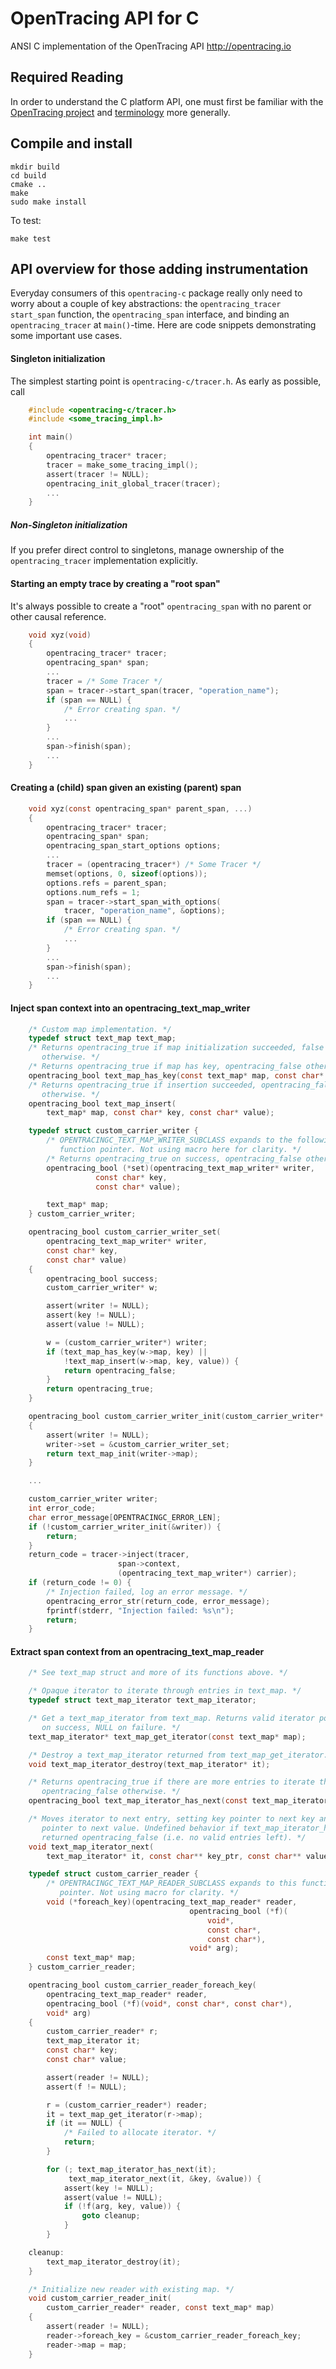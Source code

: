 # OpenTracing API for C
ANSI C implementation of the OpenTracing API http://opentracing.io

## Required Reading

In order to understand the C platform API, one must first be familiar with the
[OpenTracing project](http://opentracing.io) and
[terminology](http://opentracing.io/documentation/pages/spec) more generally.

## Compile and install

```
mkdir build
cd build
cmake ..
make
sudo make install
```

To test:

```
make test
```

## API overview for those adding instrumentation

Everyday consumers of this `opentracing-c` package really only need to worry
about a couple of key abstractions: the `opentracing_tracer` `start_span`
function, the `opentracing_span` interface, and binding an `opentracing_tracer`
at `main()`-time. Here are code snippets demonstrating some important use cases.

#### Singleton initialization

The simplest starting point is `opentracing-c/tracer.h`. As early as possible,
call

```c
    #include <opentracing-c/tracer.h>
    #include <some_tracing_impl.h>

    int main()
    {
        opentracing_tracer* tracer;
        tracer = make_some_tracing_impl();
        assert(tracer != NULL);
        opentracing_init_global_tracer(tracer);
        ...
    }
```

##### Non-Singleton initialization

If you prefer direct control to singletons, manage ownership of the
`opentracing_tracer` implementation explicitly.

#### Starting an empty trace by creating a "root span"

It's always possible to create a "root" `opentracing_span` with no parent or
other causal reference.

```c
    void xyz(void)
    {
        opentracing_tracer* tracer;
        opentracing_span* span;
        ...
        tracer = /* Some Tracer */
        span = tracer->start_span(tracer, "operation_name");
        if (span == NULL) {
            /* Error creating span. */
            ...
        }
        ...
        span->finish(span);
        ...
    }
```

#### Creating a (child) span given an existing (parent) span

```c
    void xyz(const opentracing_span* parent_span, ...)
    {
        opentracing_tracer* tracer;
        opentracing_span* span;
        opentracing_span_start_options options;
        ...
        tracer = (opentracing_tracer*) /* Some Tracer */
        memset(options, 0, sizeof(options));
        options.refs = parent_span;
        options.num_refs = 1;
        span = tracer->start_span_with_options(
            tracer, "operation_name", &options);
        if (span == NULL) {
            /* Error creating span. */
            ...
        }
        ...
        span->finish(span);
        ...
    }
```

#### Inject span context into an opentracing_text_map_writer

```c
    /* Custom map implementation. */
    typedef struct text_map text_map;
    /* Returns opentracing_true if map initialization succeeded, false
       otherwise. */
    /* Returns opentracing_true if map has key, opentracing_false otherwise. */
    opentracing_bool text_map_has_key(const text_map* map, const char* key);
    /* Returns opentracing_true if insertion succeeded, opentracing_false
       otherwise. */
    opentracing_bool text_map_insert(
        text_map* map, const char* key, const char* value);

    typedef struct custom_carrier_writer {
        /* OPENTRACINGC_TEXT_MAP_WRITER_SUBCLASS expands to the following
           function pointer. Not using macro here for clarity. */
        /* Returns opentracing_true on success, opentracing_false otherwise. */
        opentracing_bool (*set)(opentracing_text_map_writer* writer,
                   const char* key,
                   const char* value);

        text_map* map;
    } custom_carrier_writer;

    opentracing_bool custom_carrier_writer_set(
        opentracing_text_map_writer* writer,
        const char* key,
        const char* value)
    {
        opentracing_bool success;
        custom_carrier_writer* w;

        assert(writer != NULL);
        assert(key != NULL);
        assert(value != NULL);

        w = (custom_carrier_writer*) writer;
        if (text_map_has_key(w->map, key) ||
            !text_map_insert(w->map, key, value)) {
            return opentracing_false;
        }
        return opentracing_true;
    }

    opentracing_bool custom_carrier_writer_init(custom_carrier_writer* writer)
    {
        assert(writer != NULL);
        writer->set = &custom_carrier_writer_set;
        return text_map_init(writer->map);
    }

    ...

    custom_carrier_writer writer;
    int error_code;
    char error_message[OPENTRACINGC_ERROR_LEN];
    if (!custom_carrier_writer_init(&writer)) {
        return;
    }
    return_code = tracer->inject(tracer,
                        span->context,
                        (opentracing_text_map_writer*) carrier);
    if (return_code != 0) {
        /* Injection failed, log an error message. */
        opentracing_error_str(return_code, error_message);
        fprintf(stderr, "Injection failed: %s\n");
        return;
    }
```

#### Extract span context from an opentracing_text_map_reader

```c
    /* See text_map struct and more of its functions above. */

    /* Opaque iterator to iterate through entries in text_map. */
    typedef struct text_map_iterator text_map_iterator;

    /* Get a text_map_iterator from text_map. Returns valid iterator pointer
       on success, NULL on failure. */
    text_map_iterator* text_map_get_iterator(const text_map* map);

    /* Destroy a text_map_iterator returned from text_map_get_iterator. */
    void text_map_iterator_destroy(text_map_iterator* it);

    /* Returns opentracing_true if there are more entries to iterate through,
       opentracing_false otherwise. */
    opentracing_bool text_map_iterator_has_next(const text_map_iterator* it);

    /* Moves iterator to next entry, setting key pointer to next key and value
       pointer to next value. Undefined behavior if text_map_iterator_has_next
       returned opentracing_false (i.e. no valid entries left). */
    void text_map_iterator_next(
        text_map_iterator* it, const char** key_ptr, const char** value_ptr);

    typedef struct custom_carrier_reader {
        /* OPENTRACINGC_TEXT_MAP_READER_SUBCLASS expands to this function
           pointer. Not using macro for clarity. */
        void (*foreach_key)(opentracing_text_map_reader* reader,
                                        opentracing_bool (*f)(
                                            void*,
                                            const char*,
                                            const char*),
                                        void* arg);
        const text_map* map;
    } custom_carrier_reader;

    opentracing_bool custom_carrier_reader_foreach_key(
        opentracing_text_map_reader* reader,
        opentracing_bool (*f)(void*, const char*, const char*),
        void* arg)
    {
        custom_carrier_reader* r;
        text_map_iterator it;
        const char* key;
        const char* value;

        assert(reader != NULL);
        assert(f != NULL);

        r = (custom_carrier_reader*) reader;
        it = text_map_get_iterator(r->map);
        if (it == NULL) {
            /* Failed to allocate iterator. */
            return;
        }

        for (; text_map_iterator_has_next(it);
             text_map_iterator_next(it, &key, &value)) {
            assert(key != NULL);
            assert(value != NULL);
            if (!f(arg, key, value)) {
                goto cleanup;
            }
        }

    cleanup:
        text_map_iterator_destroy(it);
    }

    /* Initialize new reader with existing map. */
    void custom_carrier_reader_init(
        custom_carrier_reader* reader, const text_map* map)
    {
        assert(reader != NULL);
        reader->foreach_key = &custom_carrier_reader_foreach_key;
        reader->map = map;
    }
```
